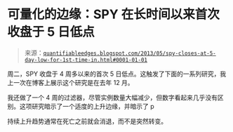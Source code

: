 <!--yml

category: 未分类

date: 2024-05-18 08:41:53

-->

# 可量化的边缘：SPY 在长时间以来首次收盘于 5 日低点

> 来源：[`quantifiableedges.blogspot.com/2013/05/spy-closes-at-5-day-low-for-1st-time-in.html#0001-01-01`](http://quantifiableedges.blogspot.com/2013/05/spy-closes-at-5-day-low-for-1st-time-in.html#0001-01-01)

周二，SPY 收盘于 4 周多以来的首次 5 日低点。这触发了下面的一系列研究，我上一次在博客上展示这个研究是在去年 12 月。

我还做了一个 4 周的过滤器，尽管实例数量大幅减少，但数字看起来几乎没有区别。这项研究暗示了一个适度的上升边缘，并暗示了 p

持续上升趋势通常在死亡之前就会消退，而不是突然转变。

